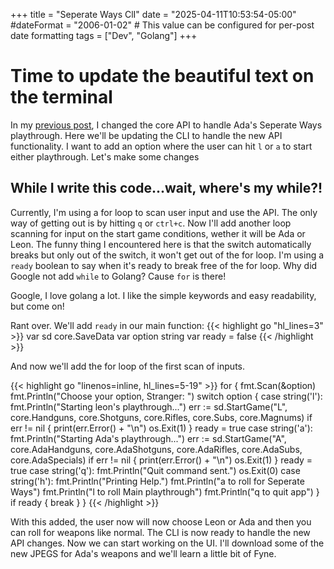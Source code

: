 +++
title = "Seperate Ways ClI"
date = "2025-04-11T10:53:54-05:00"
#dateFormat = "2006-01-02" # This value can be configured for per-post date formatting
tags = ["Dev", "Golang"]
+++

# Time to update the beautiful text on the terminal

In my [previous post](./seperate-ways.md), I changed the core API to handle Ada's Seperate Ways playthrough. Here we'll be updating the CLI to handle the new API functionality. I want to add an option where the user can hit `l` or `a` to start either playthrough. Let's make some changes

## While I write this code...wait, where's my while?! 

Currently, I'm using a for loop to scan user input and use the API. The only way of getting out is by hitting `q` or `ctrl+c`. Now I'll add another loop scanning for input on the start game conditions, wether it will be Ada or Leon. The funny thing I encountered here is that the switch automatically breaks but only out of the switch, it won't get out of the for loop. I'm using a `ready` boolean to say when it's ready to break free of the for loop. Why did Google not add `while` to Golang? Cause `for` is there! 

Google, I love golang a lot. I like the simple keywords and easy readability, but come on! 

Rant over. We'll add `ready` in our main function:
{{< highlight go "hl_lines=3" >}}
	var sd core.SaveData
	var option string
	var ready = false
{{< /highlight >}}


And now we'll add the for loop of the first scan of inputs. 

{{< highlight go "linenos=inline, hl_lines=5-19" >}}
	for {
		fmt.Scan(&option)
		fmt.Println("Choose your option, Stranger: ")
		switch option {
		case string('l'):
			fmt.Println("Starting leon's playthrough...")
			err := sd.StartGame("L", core.Handguns, core.Shotguns, core.Rifles, core.Subs, core.Magnums)
			if err != nil {
				print(err.Error() + "\n")
				os.Exit(1)
			}
			ready = true
		case string('a'):
			fmt.Println("Starting Ada's playthrough...")
			err := sd.StartGame("A", core.AdaHandguns, core.AdaShotguns, core.AdaRifles, core.AdaSubs, core.AdaSpecials)
			if err != nil {
				print(err.Error() + "\n")
				os.Exit(1)
			}
			ready = true
		case string('q'):
			fmt.Println("Quit command sent.")
			os.Exit(0)
		case string('h'):
			fmt.Println("Printing Help.")
			fmt.Println("a to roll for Seperate Ways")
			fmt.Println("l to roll Main playthrough")
			fmt.Println("q to quit app")
		}
		if ready {
			break
		}
	}
{{< /highlight >}}

With this added, the user now will now choose Leon or Ada and then you can roll for weapons like normal. The CLI is now ready to handle the new API changes. Now we can start working on the UI. I'll download some of the new JPEGS for Ada's weapons and we'll learn a little bit of Fyne. 

